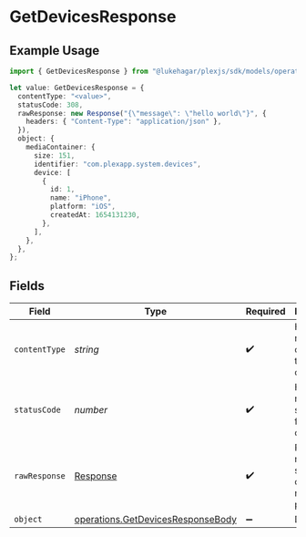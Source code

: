# GetDevicesResponse

## Example Usage

```typescript
import { GetDevicesResponse } from "@lukehagar/plexjs/sdk/models/operations";

let value: GetDevicesResponse = {
  contentType: "<value>",
  statusCode: 308,
  rawResponse: new Response("{\"message\": \"hello world\"}", {
    headers: { "Content-Type": "application/json" },
  }),
  object: {
    mediaContainer: {
      size: 151,
      identifier: "com.plexapp.system.devices",
      device: [
        {
          id: 1,
          name: "iPhone",
          platform: "iOS",
          createdAt: 1654131230,
        },
      ],
    },
  },
};
```

## Fields

| Field                                                                                         | Type                                                                                          | Required                                                                                      | Description                                                                                   |
| --------------------------------------------------------------------------------------------- | --------------------------------------------------------------------------------------------- | --------------------------------------------------------------------------------------------- | --------------------------------------------------------------------------------------------- |
| `contentType`                                                                                 | *string*                                                                                      | :heavy_check_mark:                                                                            | HTTP response content type for this operation                                                 |
| `statusCode`                                                                                  | *number*                                                                                      | :heavy_check_mark:                                                                            | HTTP response status code for this operation                                                  |
| `rawResponse`                                                                                 | [Response](https://developer.mozilla.org/en-US/docs/Web/API/Response)                         | :heavy_check_mark:                                                                            | Raw HTTP response; suitable for custom response parsing                                       |
| `object`                                                                                      | [operations.GetDevicesResponseBody](../../../sdk/models/operations/getdevicesresponsebody.md) | :heavy_minus_sign:                                                                            | Devices                                                                                       |